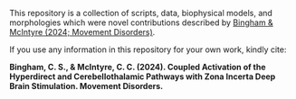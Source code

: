 This repository is a collection of scripts, data, biophysical models, and morphologies which were novel contributions described by [Bingham & McIntyre (2024; Movement Disorders)](https://movementdisorders.onlinelibrary.wiley.com/doi/full/10.1002/mds.29717?casa_token=5CuemWuV07YAAAAA%3AFdtrdr4lJQlpnZTMR2_x0KJP-mE__ofl6oXC45tuM_J1ceDa3PIwm9rknuRTu23CaUPk7mJBgId4sjQ). 

If you use any information in this repository for your own work, kindly cite:


**Bingham, C. S., & McIntyre, C. C. (2024). Coupled Activation of the Hyperdirect and Cerebellothalamic Pathways with Zona Incerta Deep Brain Stimulation. Movement Disorders.**
